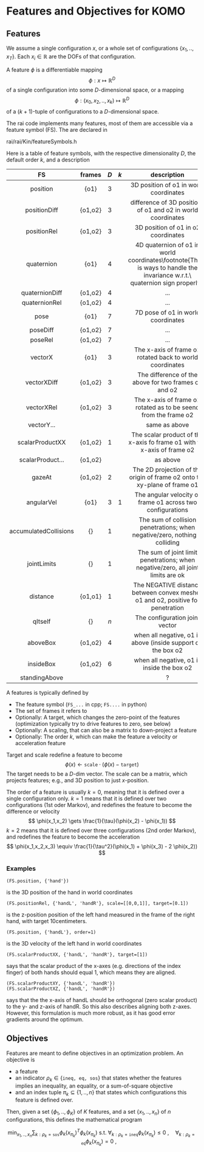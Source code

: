 # Features and Objectives for KOMO

## Features

We assume a single configuration $x$, or a whole set of configurations
$\{x_1,..,x_T\}$. Each $x_i \in\mathbb{R}$ are the DOFs of that
configuration.

A feature $\phi$ is a differentiable mapping
$$\phi: x \mapsto \mathbb{R}^D$$
of a single configuration into some $D$-dimensional space, or a mapping
$$\phi: (x_0,x_2,..,x_k) \mapsto \mathbb{R}^D$$
of a $(k+1)$-tuple of configurations to a $D$-dimensional space.

The rai code implements many features, most of them are accessible via
a feature symbol (FS). The are declared in

rai/rai/Kin/featureSymbols.h

Here is a table of feature symbols, with the
respective dimensionality $D$, the default order $k$, and a
description

| FS | frames | $D$ | $k$ | description |
|:---:|:---:|:---:|:---:|:---:|
| position | {o1} | 3 || 3D position of o1 in world coordinates |
| positionDiff | {o1,o2} | 3 || difference of 3D positions of o1 and o2 in world coordinates |
| positionRel | {o1,o2} | 3 || 3D position of o1 in o2 coordinates |
| quaternion | {o1} | 4 || 4D quaternion of o1 in world coordinates\footnote{There is ways to handle the invariance w.r.t.\ quaternion sign properly.} |
| quaternionDiff | {o1,o2} | 4 || ... |
| quaternionRel | {o1,o2} | 4 || ... |
| pose | {o1} | 7 || 7D pose of o1 in world coordinates |
| poseDiff | {o1,o2} | 7 || ... |
| poseRel | {o1,o2} | 7 || ... |
| vectorX | {o1} | 3 || The x-axis of frame o1 rotated back to world coordinates |
| vectorXDiff | {o1,o2} | 3 || The difference of the above for two frames o1 and o2 |
| vectorXRel | {o1,o2} | 3 || The x-axis of frame o1 rotated as to be seend from the frame o2 |
| vectorY... | | | | same as above |
| scalarProductXX | {o1,o2} | 1 || The scalar product of the x-axis fo frame o1 with the x-axis of frame o2 |
| scalarProduct... | {o1,o2} | | | as above |
| gazeAt | {o1,o2} | 2 | | The 2D projection of the origin of frame o2 onto the xy-plane of frame o1 |
| angularVel | {o1} | 3 | 1 | The angular velocity of frame o1 across two configurations |
| accumulatedCollisions | {} | 1 | | The sum of collision penetrations; when negative/zero, nothing is colliding |
| jointLimits | {} | 1 | | The sum of joint limit penetrations; when negative/zero, all joint limits are ok |
| distance | {o1,o1} | 1 | | The NEGATIVE distance between convex meshes o1 and o2, positive for penetration |
| qItself | {} | $n$ | | The configuration joint vector |
| aboveBox | {o1,o2} | 4 | | when all negative, o1 is above (inside support of) the box o2 |
| insideBox | {o1,o2} | 6 | | when all negative, o1 is inside the box o2 |
| standingAbove | | | | ? |

A features is typically defined by
* The feature symbol (`FS_...` in cpp; `FS....` in python)
* The set of frames it refers to
* Optionally: A target, which changes the zero-point of the features (optimization typically try to drive features to zero, see below)
* Optionally: A scaling, that can also be a matrix to down-project a feature
* Optionally: The order $k$, which can make the feature a velocity or acceleration feature

Target and scale redefine a feature to become
$$
  \phi(x) \gets \texttt{scale} \cdot (\phi(x) - \texttt{target})
$$
The target needs to be a $D$-dim vector. The scale can be a matrix, which projects features; e.g., and 3D position to just $x$-position.

The order of a feature is usually $k=0$, meaning that it is defined over a single configuration only. $k=1$ means that it is defined over two configurations (1st oder Markov), and redefines the feature to become the difference or velocity
$$
  \phi(x_1,x_2) \gets \frac{1}{\tau}(\phi(x_2) - \phi(x_1))
$$
$k=2$ means that it is defined over three configurations (2nd order Markov), and redefines the feature to become the acceleration
$$
  \phi(x_1,x_2,x_3) \equiv \frac{1}{\tau^2}(\phi(x_1) + \phi(x_3) - 2 \phi(x_2))
$$

### Examples

```
(FS.position, {'hand'})
```
is the 3D position of the hand in world coordinates

```
(FS.positionRel, {'handL', 'handR'}, scale=[[0,0,1]], target=[0.1])
```
is the z-position position of the left hand measured in the frame of the right hand, with target 10centimeters.

```
(FS.position, {'handL'}, order=1)
```
is the 3D velocity of the left hand in world coordinates

```
(FS.scalarProductXX, {'handL', 'handR'}, target=[1])
```
says that the scalar product of the x-axes (e.g. directions of the index finger) of both hands should equal 1, which means they are aligned.

```
(FS.scalarProductXY, {'handL', 'handR'})
(FS.scalarProductXZ, {'handL', 'handR'})
```
says that the the x-axis of handL should be orthogonal (zero scalar product) to the y- and z-axis of handR. So this also describes aligning both z-axes. However, this formulation is much more robust, as it has good error gradients around the optimum.


## Objectives

Features are meant to define objectives in an optimization problem. An objective is
* a feature
* an indicator $\rho_k
\in\{\texttt{ineq, eq, sos}\}$ that states whether the features
implies an inequality, an equality, or a sum-of-square objective
* and an index tuple $\pi_k \subseteq \{1,..,n\}$ that states which
configurations this feature is defined over.

Then, given a set
$\{\phi_1,..,\phi_K\}$ of $K$ features, and a set $\{x_1,..,x_n\}$ of
$n$ configurations, this defines the mathematical program

$$
  \min_{x_1,..,x_n} \sum_{k : \rho_k=\texttt{sos}} \phi_k(x_{\pi_k})^T \phi_k(x_{\pi_k})
  ~\text{s.t.}~ \mathop\forall_{k : \rho_k=\texttt{ineq}} \phi_k(x_{\pi_k}) \le 0 ~,\quad
  \mathop\forall_{k : \rho_k=\texttt{eq}} \phi_k(x_{\pi_k}) = 0 ~,\quad
$$
